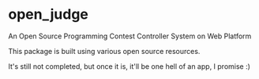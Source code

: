 # open_judge
An Open Source Programming Contest Controller System on Web Platform

This package is built using various open source resources.

It's still not completed, but once it is, it'll be one hell of an app, I promise :)